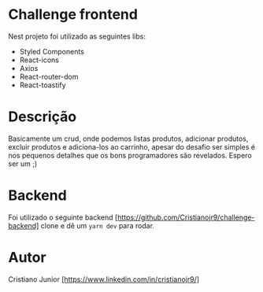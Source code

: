 # Challenge frontend
Nest projeto foi utilizado as seguintes libs:
- Styled Components 
- React-icons
- Axios 
- React-router-dom
- React-toastify

# Descrição 
Basicamente um crud, onde podemos listas produtos, adicionar produtos, excluir produtos e adiciona-los ao carrinho, apesar do desafio ser simples é nos pequenos detalhes que os bons programadores são revelados. Espero ser um ;)

# Backend
Foi utilizado o seguinte backend [https://github.com/Cristianojr9/challenge-backend] clone e dê um `yarn dev` para rodar. 

# Autor 
Cristiano Junior [https://www.linkedin.com/in/cristianojr9/]
